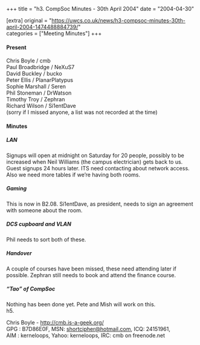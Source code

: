 +++
title = "h3. CompSoc Minutes - 30th April 2004"
date = "2004-04-30"

[extra]
original = "https://uwcs.co.uk/news/h3-compsoc-minutes-30th-april-2004-1474488884739/"    
categories = ["Meeting Minutes"]
+++

#### Present

Chris Boyle / cmb  
Paul Broadbridge / NeXuS7  
David Buckley / bucko  
Peter Ellis / PlanarPlatypus  
Sophie Marshall / Seren  
Phil Stoneman / DrWatson  
Timothy Troy / Zephran  
Richard Wilson / Si1entDave  
(sorry if I missed anyone, a list was not recorded at the time)

#### Minutes

##### LAN

Signups will open at midnight on Saturday for 20 people, possibly to be increased when Neil Williams (the campus electrician) gets back to us. Guest signups 24 hours later. ITS need contacting about network access. Also we need more tables if we’re having both rooms.

##### Gaming

This is now in B2.08. Si1entDave, as president, needs to sign an agreement with someone about the room.

##### DCS cupboard and VLAN

Phil needs to sort both of these.

##### Handover

A couple of courses have been missed, these need attending later if possible. Zephran still needs to book and attend the finance course.

##### “Tao” of CompSoc

Nothing has been done yet. Pete and Mish will work on this.  
h5.

Chris Boyle - http://cmb.is-a-geek.org/  
GPG : B7D86E0F, MSN: shortcipher@hotmail.com, ICQ: 24151961,  
AIM : kerneloops, Yahoo: kerneloops, IRC: cmb on freenode.net
